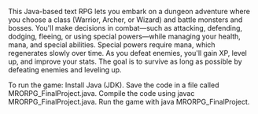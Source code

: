 This Java-based text RPG lets you embark on a dungeon adventure where you choose a class (Warrior, Archer, or Wizard) and battle monsters and bosses. You'll make decisions in combat—such as attacking, defending, dodging, fleeing, or using special powers—while managing your health, mana, and special abilities. Special powers require mana, which regenerates slowly over time. As you defeat enemies, you'll gain XP, level up, and improve your stats. The goal is to survive as long as possible by defeating enemies and leveling up.

To run the game:
Install Java (JDK).
Save the code in a file called MRORPG_FinalProject.java.
Compile the code using javac MRORPG_FinalProject.java.
Run the game with java MRORPG_FinalProject.
